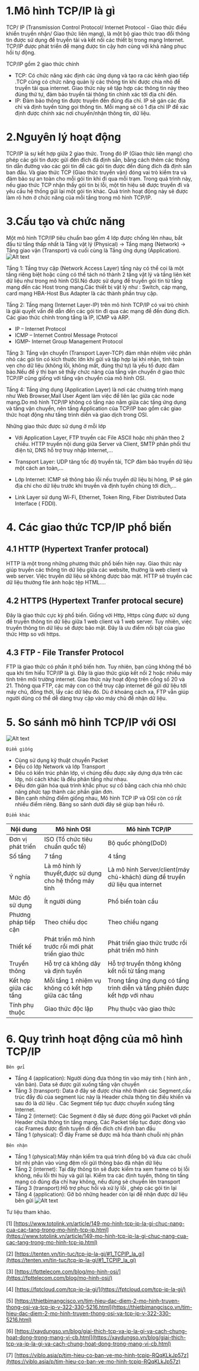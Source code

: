 # 1.Mô hình TCP/IP là gì
<p>TCP/ IP (Transmission Control Protocol/ Internet Protocol - Giao thức điều khiển truyền nhận/ Giao thức liên mạng), là một bộ giao thức trao đổi thông tin được sử dụng để truyền tải và kết nối các thiết bị trong mạng Internet. TCP/IP được phát triển để mạng được tin cậy hơn cùng với khả năng phục hồi tự động.<p>
TCP/IP gồm 2 giao thức chính 

- TCP: Có chức năng xác định các ứng dụng và tạo ra các kênh giao tiếp .TCP cũng có chức năng quản lý các thông tin khi được chia nhỏ để truyền tải qua internet. Giao thức này sẽ tập hợp các thông tin này theo đúng thứ tự, đảm bảo truyền tải thông tin chính xác tới địa chỉ đến. 
- IP: Đảm bảo thông tin được truyền đến đúng địa chỉ. IP sẽ gán các địa chỉ và định tuyến từng gọi thông tin. Mỗi mạng sẽ có 1 địa chỉ IP để xác định được chính xác nơi chuyển/nhận thông tin, dữ liệu.

# 2.Nguyên lý hoạt động 
<p> TCP/IP là sự kết hợp giữa 2 giao thức. Trong đó IP (Giao thức liên mạng) cho phép các gói tin được gửi đến đích đã định sẵn, bằng cách thêm các thông tin dẫn đường vào các gói tin để các gói tin được đến đúng đích đã định sẵn ban đầu. Và giao thức TCP (Giao thức truyền vận) đóng vai trò kiểm tra và đảm bảo sự an toàn cho mỗi gói tin khi đi qua mỗi trạm. Trong quá trình này, nếu giao thức TCP nhận thấy gói tin bị lỗi, một tín hiệu sẽ được truyền đi và yêu cầu hệ thống gửi lại một gói tin khác. Quá trình hoạt động này sẽ được làm rõ hơn ở chức năng của mỗi tầng trong mô hình TCP/IP. <p>

# 3.Cấu tạo và chức năng
Một mô hình TCP/IP tiêu chuẩn bao gồm 4 lớp được chồng lên nhau, bắt đầu từ tầng thấp nhất là Tầng vật lý (Physical) → Tầng mạng (Network) → Tầng giao vận (Transport) và cuối cùng là Tầng ứng dụng (Application).
![Alt text](../imgs/mohinhtcpiplagichucnangcuacactangtrongmohinhtcpip1.png)

Tầng 1: Tầng truy cập (Network Access Layer) tầng này có thể coi là một tầng riêng biệt hoặc cũng có thể tách nó thành 2 tầng vật lý và tầng liên két dữ liệu như trong mô hình OSI.Nó được sử dụng để truyền gói tin từ tầng mạng đến các Host trong mạng.Các thiết bị vật lý như : Switch, cáp mạng, card mạng HBA-Host Bus Adapter là các thành phần truy cập.

Tầng 2: Tầng mạng (Internet Layer-IP) trên mô hình TCP/IP có vai trò chính là giải quyết vấn đề dẫn đến các gói tin đi qua các mạng để đến đúng đích.
Các giao thức chính trong tầng là IP, ICMP và ARP.
- IP – Internet Protocol
- ICMP – Internet Control Message Protocol
- IGMP- Internet Group Management Protocol

Tầng 3: Tầng vận chuyển (Transport Layer-TCP) đảm nhận nhiệm việc phân nhỏ các gói tin có kích thước lớn khi gửi và tập hợp lại khi nhận, tính toàn vẹn cho dữ liệu (không lỗi, không mất, đúng thứ tự) là yếu tố được đảm bảo.Nếu để ý thì bạn sẽ thấy chức năng của tầng vận chuyển ở giao thức TCP/IP cũng giống với tầng vận chuyển của mô hình OSI.

Tầng 4: Tầng ứng dụng (Application Layer) là nơi các chương trình mạng như Web Browser,Mail User Agent làm việc để liên lạc giữa các node mạng.Do mô hình TCP/IP không có tầng nào nằm giữa các tầng ứng dụng và tầng vận chuyển, nên tầng Application của TCP/IP bao gồm các giao thức hoạt động như tầng trình diễn và giao dịch trong OSI.

Những giao thức được sử dụng ở mỗi lớp
- Với Application Layer, FTP truyền các File ASCII hoặc nhị phân theo 2 chiều. HTTP truyền nội dung giữa Server và Client, SMTP phân phối thư điện tử, DNS hỗ trợ truy nhập Internet,…

- Transport Layer: UDP tăng tốc độ truyền tải, TCP đảm bảo truyền dữ liệu một cách an toàn,…

- Lớp Internet: ICMP sẽ thông báo lỗi nếu truyền dữ liệu bị hỏng, IP sẽ gán địa chỉ cho dữ liệu trước khi truyền và định tuyến chúng tới đích,…

- Link Layer sử dụng Wi-Fi, Ethernet, Token Ring, Fiber Distributed Data Interface ( FDDI).
# 4. Các giao thức TCP/IP phổ biến
## 4.1 HTTP (Hypertext Tranfer protocal)
HTTP là một trong những phương thức phổ biến hiện nay. Giao thức này giúp truyền các thông tin dữ liệu giữa các website, thường là web client và web server. Việc truyền dữ liệu sẽ không được bảo mật. HTTP sẽ truyền các dữ liệu thường file ảnh hoặc tệp HTML….

## 4.2 HTTPS (Hypertext Tranfer protocal secure)
Đây là giao thức cực kỳ phổ biến. Giống với Http, Https cũng được sử dụng để truyền thông tin dữ liệu giữa 1 web client và 1 web server. Tuy nhiên, việc truyền thông tin dữ liệu sẽ được bảo mật. Đây là ưu điểm nổi bật của giao thức Http so với https.
## 4.3 FTP - File Transfer Protocol
FTP là giao thức có phần ít phổ biến hơn. Tuy nhiên, bạn cũng không thể bỏ qua khi tìm hiểu TCP/IP là gì. Đây là giao thức giúp kết nối 2 hoặc nhiều máy tính trên môi trường internet. Giao thức này hoạt động trên cổng số 20 và 21. Thông qua FTP, các máy con có thể truy cập internet để gửi dữ liệu tới máy chủ, đồng thời, lấy các dữ liệu đó. Dù ở khoảng cách xa, FTP vẫn giúp người dũng có thể dễ dàng truy cập vào máy chủ để nhận dữ liệu. 

# 5. So sánh mô hình TCP/IP với OSI
![Alt text](../imgs/so-sanh-mo-hinh-osi-va-tcp-ip.jpg)

```Điểm giống ```

- Cùng sử dụng kỹ thuật chuyển Packet
- Đều có lớp Network và lớp Transport
- Đều có kiến trúc phân lớp, vì chúng đều được xây dựng dựa trên các lớp, nói cách khác là đều phân tầng như nhau.
- Đều đơn giản hóa quá trình khắc phục sự cố bằng cách chia nhỏ chức năng phức tạp thành các phần giản đơn.
- Bên cạnh những điểm giống nhau, Mô hình TCP IP và OSI còn có rất nhiều điểm riêng. Bảng so sánh dưới đây sẽ giúp bạn hiểu rõ.

```Điểm khác```

|Nội dung| Mô hình OSI | Mô hình TCP/IP|
|--------|-------------|---------------|
|Đơn vị phát triển|ISO (Tổ chức tiêu chuẩn quốc tế)|Bộ quốc phòng(DoD)|
|Số tầng| 7 tầng| 4 tầng|
|Ý nghĩa|Là mô hình lý thuyết,được sử dụng cho hệ thống máy tính|Là mô hình Server/client(máy chủ-khách) dùng để truyền dữ liệu qua internet|
|Mức độ sử dụng|Ít người dùng|Phổ biến toàn cầu |
|Phương pháp tiếp cận|Theo chiều dọc|Theo chiều ngang|
|Thiết kế |Phát triển mô hình trước rồi mới phát triển giao thức|Phát triển giao thức trước rồi phát triển mô hình |
|Truyền thông |Hỗ trợ cả không dây và định tuyến|Hỗ trợ truyền thông không kết nối từ tầng mạng|
|Kết hợp giữa các tầng|Mỗi tầng 1 nhiệm vụ không có kết hợp giữa các tầng |Trong tầng ứng dụng có tầng trình diễn và tầng phiên được kết hợp với nhau |
|Tính phụ thuộc|Giao thức độc lập |Phụ thuộc vào giao thức|
# 6. Quy trình hoạt động của mô hình TCP/IP
```Bên gửi```
- Tầng 4 (application): Người dùng đưa thông tin vào máy tính ( hình ảnh , văn bản). Data sẽ được gửi xuống tầng vận chuyển     
- Tầng 3 (transport): Data ở đây sẽ được chia nhỏ thành các Segment,cấu trúc đầy đủ của segment lúc này là Header chứa thông tin điều khiển và sau đó là dữ liệu . Các Segment tiếp tục được chuyển xuống tầng Internet.
- Tầng 2 (internet): Các Segment ở đây sẽ được đóng gói Packet với phần Header chứa thông tin tầng mạng. Các Packet tiếp tục được đóng vào các Frames được định tuyến đi đến đích chỉ định ban đầu
- Tầng 1 (physical): Ở đây Frame sẽ được mã hóa thành chuỗi nhị phân 

```Bên nhận```
- Tầng 1 (physical):Máy nhận kiểm tra quá trình đồng bộ và đưa các chuỗi bit nhị phân vào vùng đệm rồi gửi thông báo đã nhận dữ liệu
- Tầng 2 (internet): Tại đây thông tin sẽ được kiểm tra xem frame có bị lỗi không, nếu lỗi thì hủy và gửi lại. Kiểm tra các định tuyến, thông tin tầng mạng có đúng địa chỉ hay không, nếu đúng sẽ chuyển lên transport
- Tầng 3 (transport):Hỗ trợ phục hồi và xử lý lỗi , ghép các gói tin lại 
- Tầng 4 (application): Gỡ bỏ những header còn lại để nhận được dữ liệu bên gửi
 ![Alt text](../imgs/aaa.png)

 Tư liệu tham khảo.

[1] [https://www.totolink.vn/article/149-mo-hinh-tcp-ip-la-gi-chuc-nang-cua-cac-tang-trong-mo-hinh-tcp-ip.html](https://www.totolink.vn/article/149-mo-hinh-tcp-ip-la-gi-chuc-nang-cua-cac-tang-trong-mo-hinh-tcp-ip.html)

[2] [https://tenten.vn/tin-tuc/tcp-ip-la-gi/#1_TCPIP_la_gi](https://tenten.vn/tin-tuc/tcp-ip-la-gi/#1_TCPIP_la_gi)

[3] [https://fpttelecom.com/blog/mo-hinh-osi/](https://fpttelecom.com/blog/mo-hinh-osi/)

[4] [https://fptcloud.com/tcp-ip-la-gi/](https://fptcloud.com/tcp-ip-la-gi/)

[5] [https://thietbimangcisco.vn/tim-hieu-dac-diem-2-mo-hinh-truyen-thong-osi-va-tcp-ip-v-322-330-5216.html](https://thietbimangcisco.vn/tim-hieu-dac-diem-2-mo-hinh-truyen-thong-osi-va-tcp-ip-v-322-330-5216.html)

[6] [https://xaydungso.vn/blog/giai-thich-tcp-va-ip-la-gi-va-cach-chung-hoat-dong-trong-mang-vi-cb.html](https://xaydungso.vn/blog/giai-thich-tcp-va-ip-la-gi-va-cach-chung-hoat-dong-trong-mang-vi-cb.html)

[7] [https://viblo.asia/p/tim-hieu-co-ban-ve-mo-hinh-tcpip-RQqKLkJp57z](https://viblo.asia/p/tim-hieu-co-ban-ve-mo-hinh-tcpip-RQqKLkJp57z)